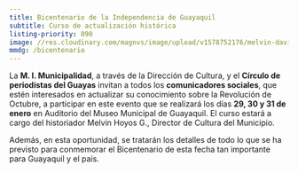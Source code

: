 ```yaml
---
title: Bicentenario de la Independencia de Guayaquil
subtitle: Curso de actualización histórica
listing-priority: 090
image: //res.cloudinary.com/magnvs/image/upload/v1578752176/melvin-david-mc_aheyc5.jpg
mmdg: /bicentenario
---
```

La **M. I. Municipalidad**, a través de la Dirección de Cultura, y el **Círculo de periodistas del Guayas** invitan a todos los **comunicadores sociales**, que estén interesados en actualizar su conocimiento sobre la Revolución de Octubre, a participar en este evento que se realizará los días **29, 30 y 31 de enero** en Auditorio del Museo Municipal de Guayaquil. El curso estará a cargo del historiador Melvin Hoyos G., Director de Cultura del Municipio.  

Además, en esta oportunidad, se tratarán los detalles de todo lo que se ha previsto para conmemorar el Bicentenario de esta fecha tan importante para Guayaquil y el país.
